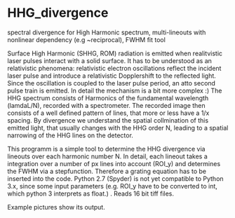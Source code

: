 # HHG_divergence
spectral divergence for High Harmonic spectrum, multi-lineouts with nonlinear dependency (e.g ~reciprocal), FWHM fit tool

Surface High Harmonic (SHHG, ROM) radiation is emitted when realitvistic laser pulses interact with a solid surface. 
It has to be understood as an relativistic phenomena: relativistic electron oscillations reflect the incident 
laser pulse and introduce a relativistic Dopplershift to the reflected light. Since the oscillation is coupled
to the laser pulse period, an atto second pulse train is emitted. In detail the mechanism is a bit more complex :)
The HHG spectrum consists of Harmonics of the fundamental wavelength (lamdaL/N), recorded with a spectrometer.
The recorded image then consists of a well defined pattern of lines, that more or less have a 1/x spacing. 
By divergence we understand the spatial collmination of this emitted light, that usually changes with the HHG
order N, leading to a spatial narrowing of the HHG lines on the detector. 

This programm is a simple tool to determine the HHG divergence via lineouts over each harmonic number N. 
In detail, each lineout takes a integration over a number of px lines into account (ROI_y) and determines 
the FWHM via a stepfunction. Therefore a grating equation has to be inserted into the code. 
Python 2.7 (Spyder) is not yet compatible to Python 3.x, since some input parameters (e.g. ROI_y have to be converted to int, 
which python 3 interprets as float.) . Reads 16 bit tiff files.

Example pictures show its output.
